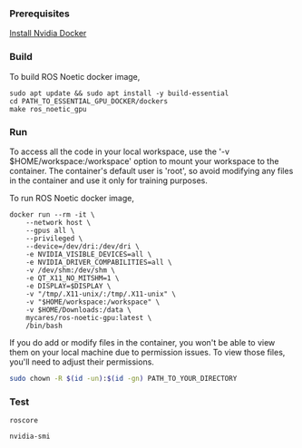 ### Prerequisites
[Install Nvidia Docker](https://github.com/UoA-CARES/essential-gpu-docker/blob/main/ADMINISTRATOR.md#install-nvidia-docker)

### Build 

To build ROS Noetic docker image, 
```
sudo apt update && sudo apt install -y build-essential
cd PATH_TO_ESSENTIAL_GPU_DOCKER/dockers
make ros_noetic_gpu
```


### Run
To access all the code in your local workspace, use the '-v $HOME/workspace:/workspace' option to mount your workspace to the container. The container's default user is 'root', so avoid modifying any files in the container and use it only for training purposes. 

To run ROS Noetic docker image, 
```
docker run --rm -it \
    --network host \
    --gpus all \
    --privileged \
    --device=/dev/dri:/dev/dri \
    -e NVIDIA_VISIBLE_DEVICES=all \
    -e NVIDIA_DRIVER_COMPABILITIES=all \
    -v /dev/shm:/dev/shm \
    -e QT_X11_NO_MITSHM=1 \
    -e DISPLAY=$DISPLAY \
    -v "/tmp/.X11-unix/:/tmp/.X11-unix" \
    -v "$HOME/workspace:/workspace" \
    -v $HOME/Downloads:/data \
    mycares/ros-noetic-gpu:latest \
    /bin/bash
```

If you do add or modify files in the container, you won't be able to view them on your local machine due to permission issues. To view those files, you'll need to adjust their permissions.
```bash
sudo chown -R $(id -un):$(id -gn) PATH_TO_YOUR_DIRECTORY
```

### Test

```
roscore 
```
```
nvidia-smi
```
